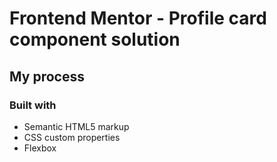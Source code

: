 # Frontend Mentor - Profile card component solution

## My process

### Built with

- Semantic HTML5 markup
- CSS custom properties
- Flexbox
